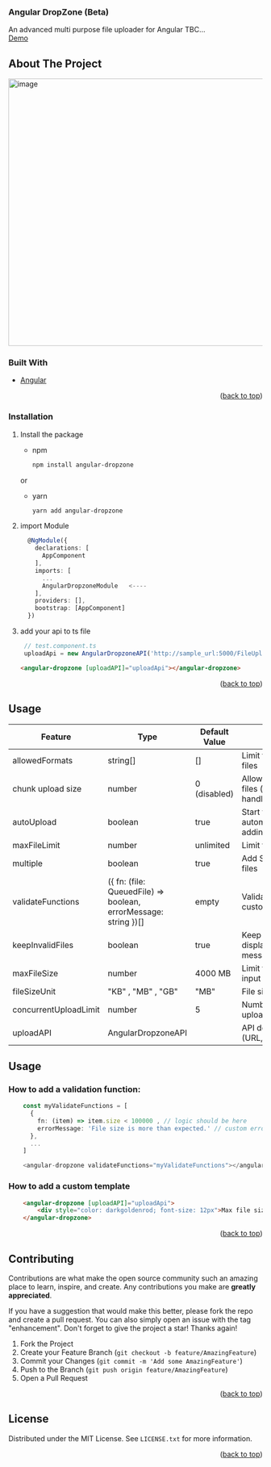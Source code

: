 <div id="top"></div>
<!-- <a href="https://github.com/github_username/repo_name">
    <img src="images/logo.png" alt="Logo" width="80" height="80">
  </a> -->

<h3 align="left">Angular DropZone (Beta)</h3>
    <div align="left">
     An advanced multi purpose file uploader for Angular
  TBC...
  
  <br/>
  <a href="https://fanathan.github.io/Angular-DropZone/">Demo</a>
  </div>


<!-- TABLE OF CONTENTS -->
<!-- <details>
  <summary>Table of Contents</summary>
  <ol>
    <li>
      <a href="#about-the-project">About The Project</a>
      <ul>
        <li><a href="#built-with">Built With</a></li>
      </ul>
    </li>
    <li>
      <a href="#getting-started">Getting Started</a>
      <ul>
        <li><a href="#prerequisites">Prerequisites</a></li>
        <li><a href="#installation">Installation</a></li>
      </ul>
    </li>
    <li><a href="#usage">Usage</a></li>
    <li><a href="#roadmap">Roadmap</a></li>
    <li><a href="#contributing">Contributing</a></li>
    <li><a href="#license">License</a></li>
    <li><a href="#contact">Contact</a></li>
    <li><a href="#acknowledgments">Acknowledgments</a></li>
  </ol>
</details>
-->



<!-- ABOUT THE PROJECT -->
## About The Project



<img align="center" width="530" alt="image" src="https://user-images.githubusercontent.com/102797896/161385043-c975368e-75d9-42f6-b5b1-7bd93f63a4a5.png">


### Built With

* [Angular](https://angular.io/)

<p align="right">(<a href="#top">back to top</a>)</p>



<!-- GETTING STARTED -->
<!-- ## Getting Started

This is an example of how you may give instructions on setting up your project locally.
To get a local copy up and running follow these simple example steps.

### Prerequisites

This is an example of how to list things you need to use the software and how to install them.

 -->
### Installation

1. Install the package
     * npm
        ```sh
        npm install angular-dropzone
        ```
    or 
     * yarn
        ```sh
        yarn add angular-dropzone
        ```
2. import Module

      ```typescript
        @NgModule({
          declarations: [
            AppComponent
          ],
          imports: [
            ...
            AngularDropzoneModule   <----
          ],
          providers: [],
          bootstrap: [AppComponent]
        })
      ```
 3.    add your api to  ts file 
       ```typescript
        // test.component.ts
        uploadApi = new AngularDropzoneAPI('http://sample_url:5000/FileUpload', 'POST');
        ```
        
        ```html
        <angular-dropzone [uploadAPI]="uploadApi"></angular-dropzone>
        ```

<p align="right">(<a href="#top">back to top</a>)</p>



<!-- USAGE EXAMPLES -->
## Usage



  


| Feature               | Type                                                            | Default Value | Description                                                     |
| --------------------- | --------------------------------------------------------------- | ------------- | --------------------------------------------------------------- |
| allowedFormats        | string[]                                                        | []            | Limit the type of input files                                   |
| chunk upload size     | number                                                          | 0 (disabled)  | Allow to upload huge files (chunks should be handled by server) |
| autoUpload            | boolean                                                         | true          | Start to upload automatically after adding files                |
| maxFileLimit          | number                                                          | unlimited     | Limit the number of files                                       |
| multiple              | boolean                                                         | true          | Add Single or Multiple files                                    |
| validateFunctions     | ({ fn: (file: QueuedFile) => boolean, errorMessage: string })[] | empty         | Validation functions with custom error message.                 |
| keepInvalidFiles      | boolean                                                         | true          | Keep invalid files and display an error message                 |
| maxFileSize           | number                                                          | 4000 MB       | Limit the size of the input file                                |
| fileSizeUnit          | "KB" , "MB" , "GB"                                              | "MB"          | File size unit                                                  |
| concurrentUploadLimit | number                                                          | 5             | Number of files can be uploaded concurrently                    |
| uploadAPI             | AngularDropzoneAPI                                              |               | API definition (URL,Headers,Method...)                          |

<!-- TABLE OF CONTENTS -->

<!-- ABOUT THE PROJECT -->

## Usage

### How to add a validation function:

```typescript
    const myValidateFunctions = [
      {
        fn: (item) => item.size < 100000 , // logic should be here
        errorMessage: 'File size is more than expected.' // custom error message
      },
      ...
    ]

    <angular-dropzone validateFunctions="myValidateFunctions"></angular-dropzone>
```

### How to add a custom template

```html
    <angular-dropzone [uploadAPI]="uploadApi">
        <div style="color: darkgoldenrod; font-size: 12px">Max file size is 10 MB</div>
    </angular-dropzone>
```

<p align="right">(<a href="#top">back to top</a>)</p>



<!-- ROADMAP -->
<!-- ## Roadmap

- [x] Add Changelog
- [x] Add back to top links
- [ ] Add Additional Templates w/ Examples
- [ ] Add "components" document to easily copy & paste sections of the readme
- [ ] Multi-language Support
    - [ ] Chinese
    - [ ] Spanish

See the [open issues](https://github.com/othneildrew/Best-README-Template/issues) for a full list of proposed features (and known issues).

<p align="right">(<a href="#top">back to top</a>)</p>

 -->

<!-- CONTRIBUTING -->
## Contributing

Contributions are what make the open source community such an amazing place to learn, inspire, and create. Any contributions you make are **greatly appreciated**.

If you have a suggestion that would make this better, please fork the repo and create a pull request. You can also simply open an issue with the tag "enhancement".
Don't forget to give the project a star! Thanks again!

1. Fork the Project
2. Create your Feature Branch (`git checkout -b feature/AmazingFeature`)
3. Commit your Changes (`git commit -m 'Add some AmazingFeature'`)
4. Push to the Branch (`git push origin feature/AmazingFeature`)
5. Open a Pull Request

<p align="right">(<a href="#top">back to top</a>)</p>



<!-- LICENSE -->
## License

Distributed under the MIT License. See `LICENSE.txt` for more information.

<p align="right">(<a href="#top">back to top</a>)</p>



<!-- CONTACT -->
<!-- ## Contact

Your Name - [@your_twitter](https://twitter.com/your_username) - email@example.com

Project Link: [https://github.com/your_username/repo_name](https://github.com/your_username/repo_name)

<p align="right">(<a href="#top">back to top</a>)</p>
 -->


<!-- ACKNOWLEDGMENTS -->
<!-- ## Acknowledgments

Use this space to list resources you find helpful and would like to give credit to. I've included a few of my favorites to kick things off!

* [Choose an Open Source License](https://choosealicense.com)
* [GitHub Emoji Cheat Sheet](https://www.webpagefx.com/tools/emoji-cheat-sheet)
* [Malven's Flexbox Cheatsheet](https://flexbox.malven.co/)
* [Malven's Grid Cheatsheet](https://grid.malven.co/)
* [Img Shields](https://shields.io)
* [GitHub Pages](https://pages.github.com)
* [Font Awesome](https://fontawesome.com)
* [React Icons](https://react-icons.github.io/react-icons/search)

<p align="right">(<a href="#top">back to top</a>)</p>
 -->


